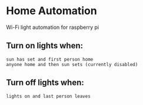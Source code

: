 # Home Automation
Wi-Fi light automation for raspberry pi

## Turn on lights when:
    sun has set and first person home
    anyone home and then sun sets (currently disabled)

## Turn off lights when:
    lights on and last person leaves

